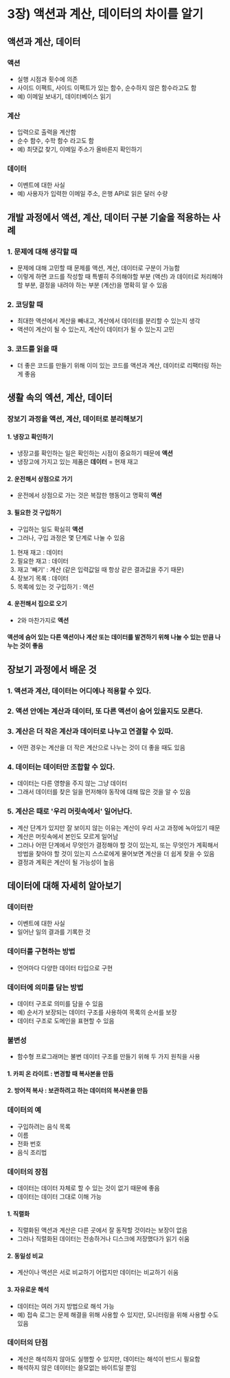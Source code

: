 # 3장) 액션과 계산, 데이터의 차이를 알기

## 액션과 계산, 데이터

### 액션
- 실행 시점과 횟수에 의존
- 사이드 이팩트, 사이드 이팩트가 있는 함수, 순수하지 않은 함수라고도 함
- 예) 이메일 보내기, 데이터베이스 읽기

### 계산
- 입력으로 출력을 계산함
- 순수 함수, 수학 함수 라고도 함
- 예) 최댓값 찾기, 이메일 주소가 올바른지 확인하기

### 데이터
- 이벤트에 대한 사실
- 예) 사용자가 입력한 이메일 주소, 은행 API로 읽은 달러 수량

## 개발 과정에서 액션, 계산, 데이터 구분 기술을 적용하는 사례

### 1. 문제에 대해 생각할 때
- 문제에 대해 고민할 때 문제를 액션, 계산, 데이터로 구분이 가능함
- 이렇게 하면 코드를 작성할 때 특별히 주의해야할 부분 (액션) 과 데이터로 처리해야할 부분, 결정을 내려야 하는 부분 (계산)을 명확히 알 수 있음

### 2. 코딩할 때
- 최대한 액션에서 계산을 빼내고, 계산에서 데이터를 분리할 수 있는지 생각
- 액션이 계산이 될 수 있는지, 계산이 데이터가 될 수 있는지 고민

### 3. 코드를 읽을 때
- 더 좋은 코드를 만들기 위해 이미 있는 코드를 액션과 계산, 데이터로 리팩터링 하는게 좋음

## 생활 속의 엑션, 계산, 데이터

### 장보기 과정을 액션, 계산, 데이터로 분리해보기

#### 1. 냉장고 확인하기
- 냉장고를 확인하는 일은 확인하는 시점이 중요하기 때문에 **액션**
- 냉장고에 가지고 있는 제품은 **데이터** = 현재 재고

#### 2. 운전해서 상점으로 가기
- 운전에서 상점으로 가는 것은 복잡한 행동이고 명확히 **액션**

#### 3. 필요한 것 구입하기
- 구입하는 일도 확실히 **액션**
- 그러나, 구입 과정은 몇 단계로 나눌 수 있음
1. 현재 재고 : 데이터
2. 필요한 재고 : 데이터
3. 재고 '빼기' : 계산 (같은 입력값일 때 항상 같은 결과값을 주기 때문)
4. 장보기 목록 : 데이터
5. 목록에 있는 것 구입하기 : 액션

#### 4. 운전해서 집으로 오기
- 2와 마찬가지로 **액션**

#### 액션에 숨어 있는 다른 액션이나 계산 또는 데이터를 발견하기 위해 나눌 수 있는 만큼 나누는 것이 좋음

## 장보기 과정에서 배운 것

### 1. 액션과 계산, 데이터는 어디에나 적용할 수 있다.

### 2. 액션 안에는 계산과 데이터, 또 다른 액션이 숨어 있을지도 모른다.

### 3. 계산은 더 작은 계산과 데이터로 나누고 연결할 수 있따.
- 어떤 경우는 계산을 더 작은 계산으로 나누는 것이 더 좋을 때도 있음

### 4. 데이터는 데이터만 조합할 수 있다.
- 데이터는 다른 영향을 주지 않는 그냥 데이터
- 그래서 데이터를 찾은 일을 먼저해야 동작에 대해 많은 것을 알 수 있음

### 5. 계산은 때로 '우리 머릿속에서' 일어난다.
- 계산 단계가 있지만 잘 보이지 않는 이유는 계산이 우리 사고 과정에 녹아있기 때문
- 계산은 머릿속에서 본인도 모르게 일어남
- 그러나 어떤 단계에서 무엇인가 결정해야 할 것이 있는지, 또는 무엇인가 계획해서 방법을 찾아야 할 것이 있는지 스스로에게 물어보면 계산을 더 쉽게 찾을 수 있음
- 결정과 계획은 계산이 될 가능성이 높음

## 데이터에 대해 자세히 알아보기

### 데이터란
- 이벤트에 대한 사실
- 일어난 일의 결과를 기록한 것

### 데이터를 구현하는 방법
- 언어마다 다양한 데이터 타입으로 구현

### 데이터에 의미를 담는 방법
- 데이터 구조로 의미를 담을 수 있음
- 예) 순서가 보장되는 데이터 구조를 사용하여 목록의 순서를 보장
- 데이터 구조로 도메인을 표현할 수 있음

### 불변성
- 함수형 프로그래머는 불변 데이터 구조를 만들기 위해 두 가지 원칙을 사용
#### 1. 카피 온 라이트 : 변경할 때 복사본을 만듬
#### 2. 방어적 복사 : 보관하려고 하는 데이터의 복사본을 만듬

### 데이터의 예
- 구입하려는 음식 목록
- 이름
- 전화 번호
- 음식 조리법

### 데이터의 장점
- 데이터는 데이터 자체로 할 수 있는 것이 없기 때문에 좋음
- 데이터는 데이터 그대로 이해 가능
#### 1. 직렬화
- 직렬화된 액션과 계산은 다른 곳에서 잘 동작할 것이라는 보장이 없음
- 그러나 직렬화된 데이터는 전송하거나 디스크에 저장했다가 읽기 쉬움
#### 2. 동일성 비교
- 계산이나 액션은 서로 비교하기 어렵지만 데이터는 비교하기 쉬움
#### 3. 자유로운 해석
- 데이터는 여러 가지 방법으로 해석 가능
- 예) 접속 로그는 문제 해결을 위해 사용할 수 있지만, 모니터링을 위해 사용할 수도 있음

### 데이터의 단점
- 계산은 해석하지 않아도 실행할 수 있지만, 데이터는 해석이 반드시 필요함
- 해석하지 않은 데이터는 쓸모없는 바이트일 뿐임
